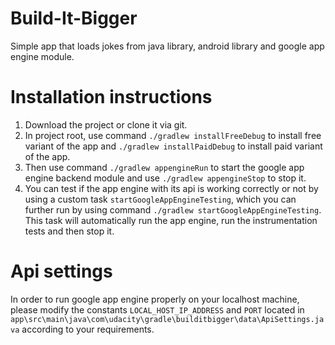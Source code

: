 # Build-It-Bigger
Simple app that loads jokes from java library, android library and google app engine module.

# Installation instructions
1. Download the project or clone it via git.
2. In project root, use command `./gradlew installFreeDebug` to install free variant of the app and `./gradlew installPaidDebug` to install paid variant of the app.
3. Then use command `./gradlew appengineRun` to start the google app engine backend module and use `./gradlew appengineStop` to stop it.
4. You can test if the app engine with its api is working correctly or not by using a custom task `startGoogleAppEngineTesting`, which you can further run by using command `./gradlew startGoogleAppEngineTesting`. This task will automatically run the app engine, run the instrumentation tests and then stop it.

# Api settings
In order to run google app engine properly on your localhost machine, please modify the constants `LOCAL_HOST_IP_ADDRESS` and `PORT` located in `app\src\main\java\com\udacity\gradle\builditbigger\data\ApiSettings.java` according to your requirements.
